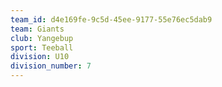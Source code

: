 ```yaml
---
team_id: d4e169fe-9c5d-45ee-9177-55e76ec5dab9
team: Giants
club: Yangebup
sport: Teeball
division: U10
division_number: 7
---
```


